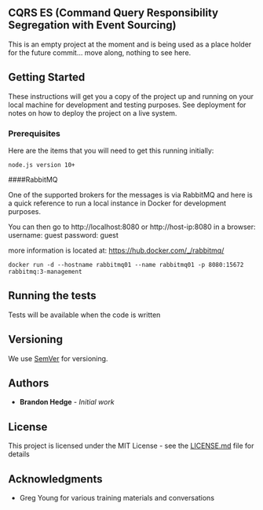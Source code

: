 ## CQRS ES (Command Query Responsibility Segregation with Event Sourcing)
This is an empty project at the moment and is being used as a place holder for the future commit... move along, nothing to see here.

## Getting Started

These instructions will get you a copy of the project up and running on your local machine for development and testing purposes. See deployment for notes on how to deploy the project on a live system.

### Prerequisites

Here are the items that you will need to get this running initially:

```
node.js version 10+
```

####RabbitMQ

One of the supported brokers for the messages is via RabbitMQ and here is a quick reference to run a local instance in Docker for development purposes.

You can then go to http://localhost:8080 or http://host-ip:8080 in a browser:
username: guest
password: guest

more information is located at: https://hub.docker.com/_/rabbitmq/

```
docker run -d --hostname rabbitmq01 --name rabbitmq01 -p 8080:15672 rabbitmq:3-management
```

## Running the tests

Tests will be available when the code is written

## Versioning

We use [SemVer](http://semver.org/) for versioning.

## Authors

* **Brandon Hedge** - *Initial work*


## License

This project is licensed under the MIT License - see the [LICENSE.md](LICENSE.md) file for details

## Acknowledgments

* Greg Young for various training materials and conversations
